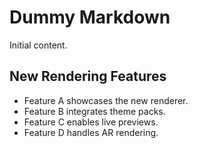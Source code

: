 # Dummy Markdown

Initial content.

## New Rendering Features

- Feature A showcases the new renderer.
- Feature B integrates theme packs.
- Feature C enables live previews.
- Feature D handles AR rendering.

